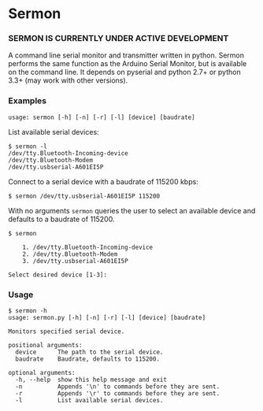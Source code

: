 # Sermon

### SERMON IS CURRENTLY UNDER ACTIVE DEVELOPMENT

A command line serial monitor and transmitter written in python. Sermon performs the same function as the Arduino Serial Monitor, but is available on the command line. It depends on pyserial and python 2.7+ or python 3.3+ (may work with other versions).

### Examples

```
usage: sermon [-h] [-n] [-r] [-l] [device] [baudrate]
```

List available serial devices:
```
$ sermon -l
/dev/tty.Bluetooth-Incoming-device
/dev/tty.Bluetooth-Modem
/dev/tty.usbserial-A601EI5P
```

Connect to a serial device with a baudrate of 115200 kbps:

```
$ sermon /dev/tty.usbserial-A601EI5P 115200
```

With no arguments `sermon` queries the user to select an available device and defaults to a baudrate of 115200.

```
$ sermon

	1. /dev/tty.Bluetooth-Incoming-device
	2. /dev/tty.Bluetooth-Modem
	3. /dev/tty.usbserial-A601EI5P

Select desired device [1-3]:
```

### Usage

```
$ sermon -h
usage: sermon.py [-h] [-n] [-r] [-l] [device] [baudrate]

Monitors specified serial device.

positional arguments:
  device      The path to the serial device.
  baudrate    Baudrate, defaults to 115200.

optional arguments:
  -h, --help  show this help message and exit
  -n          Appends '\n' to commands before they are sent.
  -r          Appends '\r' to commands before they are sent.
  -l          List available serial devices.
```

